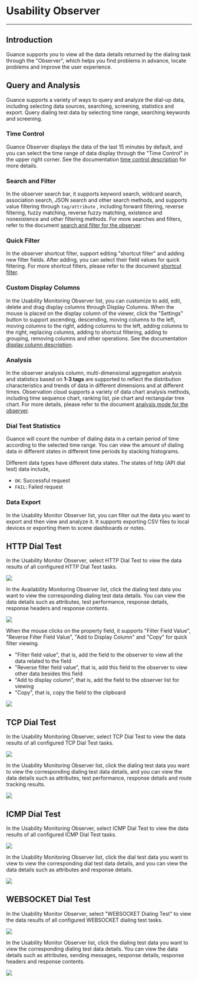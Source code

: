 # Usability Observer
---

## Introduction

Guance supports you to view all the data details returned by the dialing task through the "Observer", which helps you find problems in advance, locate problems and improve the user experience.

## Query and Analysis

Guance supports a variety of ways to query and analyze the dial-up data, including selecting data sources, searching, screening, statistics and export. Query dialing test data by selecting time range, searching keywords and screening.

### Time Control

Guance Observer displays the data of the last 15 minutes by default, and you can select the time range of data display through the "Time Control" in the upper right corner. See the documentation [time control description](../getting-started/necessary-for-beginners/explorer-search.md#time) for more details.

### Search and Filter

In the observer search bar, it supports keyword search, wildcard search, association search, JSON search and other search methods, and supports value filtering through `tag/attribute` , including forward filtering, reverse filtering, fuzzy matching, reverse fuzzy matching, existence and nonexistence and other filtering methods. For more searches and filters, refer to the document [search and filter for the observer](../getting-started/necessary-for-beginners/explorer-search.md).

### Quick Filter

In the observer shortcut filter, support editing "shortcut filter" and adding new filter fields. After adding, you can select their field values for quick filtering. For more shortcut filters, please refer to the document [shortcut filter](../getting-started/necessary-for-beginners/explorer-search.md#quick-filter).

### Custom Display Columns

In the Usability Monitoring Observer list, you can customize to add, edit, delete and drag display columns through Display Columns. When the mouse is placed on the display column of the viewer, click the "Settings" button to support ascending, descending, moving columns to the left, moving columns to the right, adding columns to the left, adding columns to the right, replacing columns, adding to shortcut filtering, adding to grouping, removing columns and other operations. See the documentation [display column description](../getting-started/necessary-for-beginners/explorer-search.md#columns).

### Analysis

In the observer analysis column, multi-dimensional aggregation analysis and statistics based on **1-3 tags** are supported to reflect the distribution characteristics and trends of data in different dimensions and at different times. Observation cloud supports a variety of data chart analysis methods, including time sequence chart, ranking list, pie chart and rectangular tree chart. For more details, please refer to the document [analysis mode for the observer](../getting-started/necessary-for-beginners/explorer-search.md#analysis).

### Dial Test Statistics

 Guance will count the number of dialing data in a certain period of time according to the selected time range. You can view the amount of dialing data in different states in different time periods by stacking histograms.

Different data types have different data states. The states of http (API dial test) data include,

- `OK`: Successful request
- `FAIL`: Failed request

### Data Export

In the Usability Monitor Observer list, you can filter out the data you want to export and then view and analyze it. It supports exporting CSV files to local devices or exporting them to scene dashboards or notes.

## HTTP Dial Test

In the Usability Monitor Observer, select HTTP Dial Test to view the data results of all configured HTTP Dial Test tasks.

![](img/4.dailtesting_explorer_2.png)

In the Availability Monitoring Observer list, click the dialing test data you want to view the corresponding dialing test data details. You can view the data details such as attributes, test performance, response details, response headers and response contents.

![](img/4.dailtesting_explorer_3.png)

When the mouse clicks on the property field, it supports "Filter Field Value", "Reverse Filter Field Value", "Add to Display Column" and "Copy" for quick filter viewing.

- "Filter field value", that is, add the field to the observer to view all the data related to the field
- "Reverse filter field value", that is, add this field to the observer to view other data besides this field
- "Add to display column", that is, add the field to the observer list for viewing
- "Copy", that is, copy the field to the clipboard


![](img/1.dailtesting_explorer_2.png)

## TCP Dial Test

In the Usability Monitoring Observer, select TCP Dial Test to view the data results of all configured TCP Dial Test tasks.

![](img/4.dailtesting_explorer_4.png)

In the Usability Monitoring Observer list, click the dialing test data you want to view the corresponding dialing test data details, and you can view the data details such as attributes, test performance, response details and route tracking results.

![](img/4.dailtesting_explorer_5.png)

## ICMP Dial Test

In the Usability Monitoring Observer, select ICMP Dial Test to view the data results of all configured ICMP Dial Test tasks.

![](img/4.dailtesting_explorer_7.png)

In the Usability Monitoring Observer list, click the dial test data you want to view to view the corresponding dial test data details, and you can view the data details such as attributes and response details.

![](img/4.dailtesting_explorer_8.png)

## WEBSOCKET Dial Test

In the Usability Monitor Observer, select "WEBSOCKET Dialing Test" to view the data results of all configured WEBSOCKET dialing test tasks.

![](img/4.dailtesting_explorer_9.png)

In the Usability Monitor Observer list, click the dialing test data you want to view the corresponding dialing test data details. You can view the data details such as attributes, sending messages, response details, response headers and response contents.

![](img/4.dailtesting_explorer_10.png)

